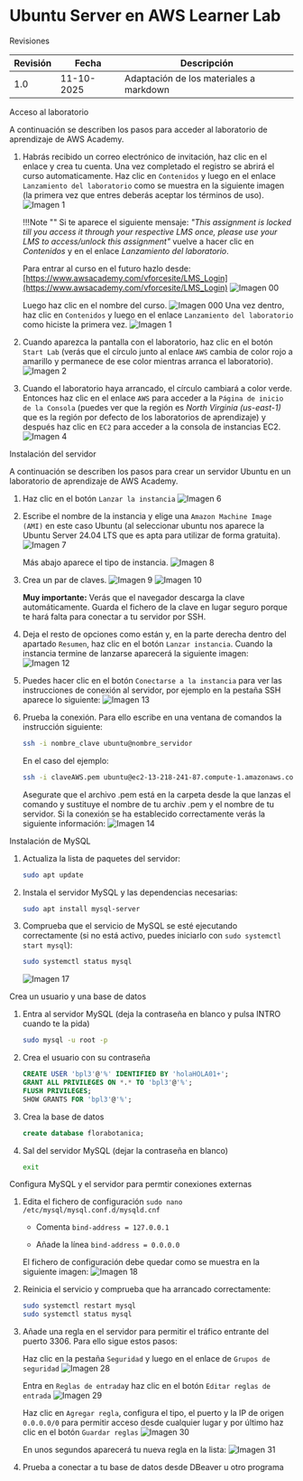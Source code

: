 # Ubuntu Server en AWS Learner Lab

<span class="mi_h3">Revisiones</span>

|Revisión | Fecha| Descripción|
|---------|------|-------------|
|1.0 | 11-10-2025 | Adaptación de los materiales a markdown|


<span class="mi_h3">Acceso al laboratorio</span>

A continuación se describen los pasos para acceder al laboratorio de aprendizaje de AWS Academy.

1. Habrás recibido un correo electrónico de invitación, haz clic en el enlace y crea tu cuenta. Una vez completado el registro se abrirá el curso automaticamente. Haz clic en `Contenidos` y luego en el enlace `Lanzamiento del laboratorio` como se muestra en la siguiente imagen (la primera vez que entres deberás aceptar los términos de uso).
    ![Imagen 1](img/AWS/imagen_001.jpg)

    !!!Note ""
        Si te aparece el siguiente mensaje: *"This assignment is locked till you access it through your respective LMS once, please use your LMS to access/unlock this assignment"* vuelve a hacer clic en *Contenidos* y en el enlace *Lanzamiento del laboratorio*.

    Para entrar al curso en el futuro hazlo desde: [https://www.awsacademy.com/vforcesite/LMS_Login](https://www.awsacademy.com/vforcesite/LMS_Login)
    ![Imagen 00](img/AWS/imagen_00r.jpg)

    Luego haz clic en el nombre del curso.
    ![Imagen 000](img/AWS/imagen_000.jpg)
    Una vez dentro, haz clic en `Contenidos` y luego en el enlace `Lanzamiento del laboratorio` como hiciste la primera vez.
    ![Imagen 1](img/AWS/imagen_001.jpg)

    
2. Cuando aparezca la pantalla con el laboratorio, haz clic en el botón `Start Lab` (verás que el círculo junto al enlace `AWS` cambia de color rojo a amarillo y permanece de ese color mientras arranca el laboratorio).
    ![Imagen 2](img/AWS/imagen_002.jpg)

3. Cuando el laboratorio haya arrancado, el círculo cambiará a color verde. Entonces haz clic en el enlace `AWS` para acceder a la `Página de inicio de la Consola` (puedes ver que la región es *North Virginia (us-east-1)* que es la región por defecto de los laboratorios de aprendizaje) y después haz clic en `EC2` para acceder a la consola de instancias EC2.
    ![Imagen 4](img/AWS/imagen_004b.jpg)


<span class="mi_h3">Instalación del servidor</span>

A continuación se describen los pasos para crear un servidor Ubuntu en un laboratorio de aprendizaje de AWS Academy.

1. Haz clic en el botón `Lanzar la instancia`
    ![Imagen 6](img/AWS/imagen_006.jpg)

2. Escribe el nombre de la instancia y elige una `Amazon Machine Image (AMI)` en este caso Ubuntu (al seleccionar ubuntu nos aparece la Ubuntu Server 24.04 LTS que es apta para utilizar de forma gratuita).
    ![Imagen 7](img/AWS/imagen_007.jpg)

    Más abajo aparece el tipo de instancia.
    ![Imagen 8](img/AWS/imagen_008.jpg)

3. Crea un par de claves.
    ![Imagen 9](img/AWS/imagen_009.jpg)
    ![Imagen 10](img/AWS/imagen_010r.jpg)

    <span class="mis_avisos">**Muy importante:** Verás que el navegador descarga la clave automáticamente. Guarda el fichero de la clave en lugar seguro porque te hará falta para conectar a tu servidor por SSH.</span>

4. Deja el resto de opciones como están y, en la parte derecha dentro del apartado `Resumen`, haz clic en el botón `Lanzar instancia`. Cuando la instancia termine de lanzarse aparecerá la siguiente imagen:
    ![Imagen 12](img/AWS/imagen_012.jpg)

5. Puedes hacer clic en el botón `Conectarse a la instancia` para ver las instrucciones de conexión al servidor, por ejemplo en la pestaña SSH aparece lo siguiente:
    ![Imagen 13](img/AWS/imagen_013.jpg)

6. Prueba la conexión. Para ello escribe en una ventana de comandos la instrucción siguiente:

    ```bash
    ssh -i nombre_clave ubuntu@nombre_servidor
    ```
    En el caso del ejemplo:
    ```bash
    ssh -i claveAWS.pem ubuntu@ec2-13-218-241-87.compute-1.amazonaws.com
    ```
    Asegurate que el archivo .pem está en la carpeta desde la que lanzas el comando y sustituye el nombre de tu archiv .pem y el nombre de tu servidor. Si la conexión se ha establecido correctamente verás la siguiente información:
    ![Imagen 14](img/AWS/imagen_014.jpg)



<span class="mi_h3">Instalación de MySQL</span>

1. Actualiza la lista de paquetes del servidor:
    ```bash
    sudo apt update
    ```
2. Instala el servidor MySQL y las dependencias necesarias:
    ```bash
    sudo apt install mysql-server
    ```

<!-- 
3. Ejecuta el script de seguridad para establecer una contraseña de usuario root, eliminar usuarios anónimos y deshabilitar el inicio de sesión remoto del usuario root:
    ```bash
    sudo mysql_secure_installation
    ```
    ![Imagen 15](img/AWS/imagen_015.jpg)
    ![Imagen 16](img/AWS/imagen_016.jpg)

-->
3. Comprueba que el servicio de MySQL se esté ejecutando correctamente (si no está activo, puedes iniciarlo con `sudo systemctl start mysql`):
    ```bash
    sudo systemctl status mysql
    ```
    ![Imagen 17](img/AWS/imagen_017.jpg)
    


<span class="mi_h3">Crea un usuario y una base de datos</span>

1. Entra al servidor MySQL (deja la contraseña en blanco y pulsa INTRO cuando te la pida)
    ```bash
    sudo mysql -u root -p 
    ```

2. Crea el usuario con su contraseña
    ```sql
    CREATE USER 'bpl3'@'%' IDENTIFIED BY 'holaHOLA01+';
    GRANT ALL PRIVILEGES ON *.* TO 'bpl3'@'%';    
    FLUSH PRIVILEGES;
    SHOW GRANTS FOR 'bpl3'@'%';
    ```

3. Crea la base de datos
    ```sql
    create database florabotanica;
    ```

4. Sal del servidor MySQL (dejar la contraseña en blanco)
    ```bash
    exit
    ```


<span class="mi_h3">Configura MySQL y el servidor para permtir conexiones externas</span>

1. Edita el fichero de configuración
`sudo nano /etc/mysql/mysql.conf.d/mysqld.cnf`
    - Comenta `bind-address = 127.0.0.1`

    - Añade la línea `bind-address = 0.0.0.0`

    El fichero de configuración debe quedar como se muestra en la siguiente imagen:
    ![Imagen 18](img/AWS/imagen_018.jpg)


2. Reinicia el servicio y comprueba que ha arrancado correctamente:
    ```bash
    sudo systemctl restart mysql
    sudo systemctl status mysql
    ```

3. Añade una regla en el servidor para permitir el tráfico entrante del puerto 3306. Para ello sigue estos pasos:

    Haz clic en la pestaña `Seguridad` y luego en el enlace de `Grupos de seguridad`
    ![Imagen 28](img/AWS/imagen_028.jpg)


    Entra en `Reglas de entrada`y haz clic en el botón `Editar reglas de entrada`
    ![Imagen 29](img/AWS/imagen_029.jpg)
    
    Haz clic en `Agregar regla`, configura el tipo, el puerto y la IP de origen `0.0.0.0/0` para permitir acceso desde cualquier lugar y por último haz clic en el botón `Guardar reglas`
    ![Imagen 30](img/AWS/imagen_030.jpg)

    En unos segundos aparecerá tu nueva regla en la lista:
    ![Imagen 31](img/AWS/imagen_031.jpg)


4. Prueba a conectar a tu base de datos desde DBeaver u otro programa



<!--
```bash
sudo ufw allow 3306
```
-->



<!--
### ss -tulnp | grep 3306

**antes de habilitar acceso externo**
```
tcp LISTEN 0 151 127.0.0.1:3306 0.0.0.0:*
tcp LISTEN 0 70 127.0.0.1:33060 0.0.0.0:*
```

**después de habilitar acceso externo**
```
tcp LISTEN 0 70 127.0.0.1:33060 0.0.0.0:*
tcp LISTEN 0 151 0.0.0.0:3306 0.0.0.0:*
```
-->




